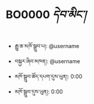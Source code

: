# BO0000 _དེབ་མིང་།_

- རྒྱུ་ཆ་མཁོ་སྒྲུབ་པ།: @username
- བསྐྱར་ཞིབ་མཁན།: @username
- མཁོ་སྒྲུབ་ཚོད་དཔག་དུས་ཡུན།: 0:00
- མཁོ་སྒྲུབ་དུས་ཡུན།: 0:00
